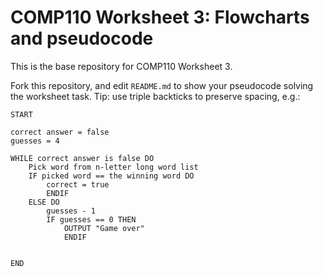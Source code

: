 # COMP110 Worksheet 3: Flowcharts and pseudocode

This is the base repository for COMP110 Worksheet 3.

Fork this repository, and edit `README.md` to show your pseudocode solving the worksheet task. Tip: use triple backticks to preserve spacing, e.g.:

```
START

correct answer = false
guesses = 4

WHILE correct answer is false DO
	Pick word from n-letter long word list
	IF picked word == the winning word DO
		correct = true
		ENDIF
	ELSE DO
		guesses - 1
		IF guesses == 0 THEN
			OUTPUT "Game over"
			ENDIF
			

END
```
